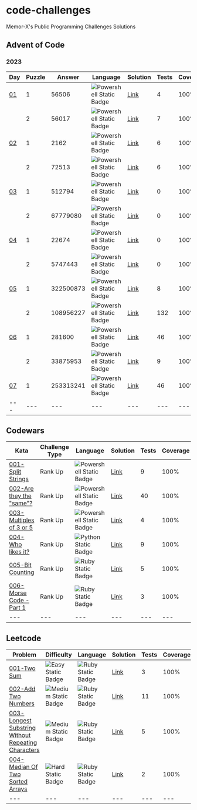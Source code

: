 # code-challenges
Memor-X's Public Programming Challenges Solutions

## Advent of Code

### 2023

| Day | Puzzle | Answer | Language | Solution | Tests | Coverage |
| --- | --- | --- | --- | --- | --- | --- |
| [01](https://adventofcode.com/2023/day/1) | 1 | 56506 | ![Powershell Static Badge](https://img.shields.io/badge/Powershell-012456?style=for-the-badge&logo=powershell) | [Link](powershell/advent-of-code/2023/01-Puzzle1) | 4 | 100% |
| | 2 | 56017 | ![Powershell Static Badge](https://img.shields.io/badge/Powershell-012456?style=for-the-badge&logo=powershell) | [Link](powershell/advent-of-code/2023/01-Puzzle2) | 7 | 100% |
| [02](https://adventofcode.com/2023/day/2) | 1 | 2162 | ![Powershell Static Badge](https://img.shields.io/badge/Powershell-012456?style=for-the-badge&logo=powershell) | [Link](powershell/advent-of-code/2023/02-Puzzle1) | 6 | 100% |
| | 2 | 72513 | ![Powershell Static Badge](https://img.shields.io/badge/Powershell-012456?style=for-the-badge&logo=powershell) | [Link](powershell/advent-of-code/2023/02-Puzzle2) | 6 | 100% |
| [03](https://adventofcode.com/2023/day/3) | 1 | 512794 | ![Powershell Static Badge](https://img.shields.io/badge/Powershell-012456?style=for-the-badge&logo=powershell) | [Link](powershell/advent-of-code/2023/03-Puzzle1) | 0 | 100% |
| | 2 | 67779080 | ![Powershell Static Badge](https://img.shields.io/badge/Powershell-012456?style=for-the-badge&logo=powershell) | [Link](powershell/advent-of-code/2023/03-Puzzle2) | 0 | 100% |
| [04](https://adventofcode.com/2023/day/4) | 1 | 22674 | ![Powershell Static Badge](https://img.shields.io/badge/Powershell-012456?style=for-the-badge&logo=powershell) | [Link](powershell/advent-of-code/2023/04-Puzzle1) | 0 | 100% |
| | 2 | 5747443 | ![Powershell Static Badge](https://img.shields.io/badge/Powershell-012456?style=for-the-badge&logo=powershell) | [Link](powershell/advent-of-code/2023/04-Puzzle2) | 0 | 100% |
| [05](https://adventofcode.com/2023/day/5) | 1 | 322500873 | ![Powershell Static Badge](https://img.shields.io/badge/Powershell-012456?style=for-the-badge&logo=powershell) | [Link](powershell/advent-of-code/2023/05-Puzzle1) | 8 | 100% |
| | 2 | 108956227 | ![Powershell Static Badge](https://img.shields.io/badge/Powershell-012456?style=for-the-badge&logo=powershell) | [Link](powershell/advent-of-code/2023/05-Puzzle2) | 132 | 100% |
| [06](https://adventofcode.com/2023/day/6) | 1 | 281600 | ![Powershell Static Badge](https://img.shields.io/badge/Powershell-012456?style=for-the-badge&logo=powershell) | [Link](powershell/advent-of-code/2023/06-Puzzle1) | 46 | 100% |
| | 2 | 33875953 | ![Powershell Static Badge](https://img.shields.io/badge/Powershell-012456?style=for-the-badge&logo=powershell) | [Link](powershell/advent-of-code/2023/06-Puzzle2) | 9 | 100% |
| [07](https://adventofcode.com/2023/day/7) | 1 | 253313241 | ![Powershell Static Badge](https://img.shields.io/badge/Powershell-012456?style=for-the-badge&logo=powershell) | [Link](powershell/advent-of-code/2023/07-Puzzle1) | 46 | 100% |
| --- | --- | --- | --- | --- | --- | --- |

## Codewars

| Kata | Challenge Type | Language | Solution | Tests | Coverage |
| --- | --- | --- | --- | --- | --- |
| [001-Split Strings](https://www.codewars.com/kata/515de9ae9dcfc28eb6000001) | Rank Up | ![Powershell Static Badge](https://img.shields.io/badge/Powershell-012456?style=for-the-badge&logo=powershell) | [Link](powershell/codewars/001-Split%20Strings) | 9 | 100% |
| [002-Are they the "same"?](https://www.codewars.com/kata/550498447451fbbd7600041c) | Rank Up | ![Powershell Static Badge](https://img.shields.io/badge/Powershell-012456?style=for-the-badge&logo=powershell) | [Link](powershell/codewars/002-Are%20they%20the%20same) | 40 | 100% |
| [003-Multiples of 3 or 5](https://www.codewars.com/kata/514b92a657cdc65150000006) | Rank Up | ![Powershell Static Badge](https://img.shields.io/badge/Powershell-012456?style=for-the-badge&logo=powershell) | [Link](powershell/codewars/003-Multiples%20of%203%20or%205) | 4 | 100% |
| [004-Who likes it?](https://www.codewars.com/kata/5266876b8f4bf2da9b000362) | Rank Up | ![Python Static Badge](https://img.shields.io/badge/Python-2b5b84?style=for-the-badge&logo=python&logoColor=FFFFFF&labelColor=2b5b84) | [Link](python//codewars/004-Likes) | 9 | 100% |
| [005-Bit Counting](https://www.codewars.com/kata/5266876b8f4bf2da9b000362) | Rank Up | ![Ruby Static Badge](https://img.shields.io/badge/Ruby-CC342D?style=for-the-badge&logo=ruby&logoColor=FFFFFF&labelColor=CC342D) | [Link](ruby/codewars/005-Bit-Counting) | 5 | 100% |
| [006-Morse Code - Part 1](https://www.codewars.com/kata/54b724efac3d5402db00065e) | Rank Up | ![Ruby Static Badge](https://img.shields.io/badge/Ruby-CC342D?style=for-the-badge&logo=ruby&logoColor=FFFFFF&labelColor=CC342D) | [Link](ruby/codewars/006-Morse-Code-P1) | 3 | 100% |
| --- | --- | --- | --- | --- | --- |

## Leetcode

| Problem | Difficulty | Language | Solution | Tests | Coverage |
| --- | --- | --- | --- | --- | --- |
| [001-Two Sum](https://leetcode.com/problems/two-sum/description/) | ![Easy Static Badge](https://img.shields.io/badge/Easy-1cb8b8?style=for-the-badge) | ![Ruby Static Badge](https://img.shields.io/badge/Ruby-CC342D?style=for-the-badge&logo=ruby&logoColor=FFFFFF&labelColor=CC342D) | [Link](ruby/leetcode/001-Two-Sum) | 3 | 100% |
| [002-Add Two Numbers](https://leetcode.com/problems/add-two-numbers/description/) | ![Medium Static Badge](https://img.shields.io/badge/Medium-ffb800?style=for-the-badge) | ![Ruby Static Badge](https://img.shields.io/badge/Ruby-CC342D?style=for-the-badge&logo=ruby&logoColor=FFFFFF&labelColor=CC342D) | [Link](ruby/leetcode/002-Add-Two-Numbers) | 11 | 100% |
| [003-Longest Substring Without Repeating Characters](https://leetcode.com/problems/longest-substring-without-repeating-characters/description/) | ![Medium Static Badge](https://img.shields.io/badge/Medium-ffb800?style=for-the-badge) | ![Ruby Static Badge](https://img.shields.io/badge/Ruby-CC342D?style=for-the-badge&logo=ruby&logoColor=FFFFFF&labelColor=CC342D) | [Link](ruby/leetcode/003-Longest-Substring-Without-Repeating-Characters) | 5 | 100% |
| [004-Median Of Two Sorted Arrays](https://leetcode.com/problems/median-of-two-sorted-arrays/description/) | ![Hard Static Badge](https://img.shields.io/badge/Hard-f63636?style=for-the-badge) | ![Ruby Static Badge](https://img.shields.io/badge/Ruby-CC342D?style=for-the-badge&logo=ruby&logoColor=FFFFFF&labelColor=CC342D) | [Link](ruby/leetcode/004-Median-Of-Two-Sorted-Arrays) | 2 | 100% |
| --- | --- | --- | --- | --- | --- |
